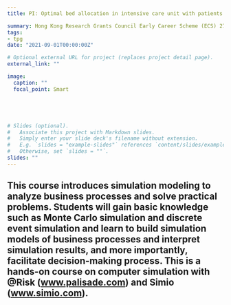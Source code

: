 ```yaml
---
title: PI: Optimal bed allocation in intensive care unit with patients' health evolution and patient readmission. 2021 - 2023

summary: Hong Kong Research Grants Council Early Career Scheme (ECS) 27501020.
tags:
- tpg
date: "2021-09-01T00:00:00Z"

# Optional external URL for project (replaces project detail page).
external_link: ""

image:
  caption: ""
  focal_point: Smart





# Slides (optional).
#   Associate this project with Markdown slides.
#   Simply enter your slide deck's filename without extension.
#   E.g. `slides = "example-slides"` references `content/slides/example-slides.md`.
#   Otherwise, set `slides = ""`.
slides: ""
---
```


 This course introduces simulation modeling to analyze business processes and solve practical problems. Students will gain basic knowledge such as Monte Carlo simulation and discrete event simulation and learn to build simulation models of business processes and interpret simulation results, and more importantly, facilitate decision-making process. This is a hands-on course on computer simulation with @Risk (www.palisade.com) and Simio (www.simio.com).
---
